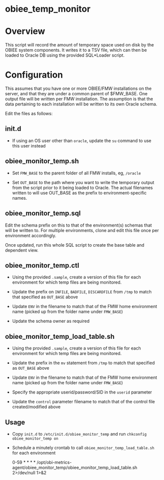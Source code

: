 obiee_temp_monitor
===

# Overview

This script will record the amount of temporary space used on disk by the OBIEE system components. It writes it to a TSV file, which can then be loaded to Oracle DB using the provided SQL*Loader script. 

# Configuration

This assumes that you have one or more OBIEE/FMW installations on the server, and that they are under a common parent of $FMW_BASE. 
One output file will be written per FMW installation. The assumption is that the data pertaining to each installation will be written to its own Oracle schema. 

Edit the files as follows: 

## init.d

* If using an OS user other than `oracle`, update the `su` command to use this user instead

## obiee_monitor_temp.sh

* Set `FMW_BASE` to the parent folder of all FMW installs, eg, `/oracle`

* Set `OUT_BASE` to the path where you want to write the temporary output from the script prior to it being loaded to Oracle. The actual filenames written to will use OUT_BASE as the prefix to environment-specific names. 

## obiee_monitor_temp.sql

Edit the schema prefix on this to that of the environment(s) schemas that will be written to. For multiple environments, clone and edit this file once per environment accordingly. 

Once updated, run this whole SQL script to create the base table and dependent view.

## obiee_monitor_temp.ctl

* Using the provided `.sample`, create a version of this file for each environment for which temp files are being monitored. 

* Update the prefix on `INFILE`, `BADFILE`, `DISCARDFILE` from `/tmp` to match  that specified as `OUT_BASE` above

* Update `ENV` in the filename to match that of the FMW home environment name (picked up from the folder name under `FMW_BASE`)

* Update the schema owner as required

## obiee_monitor_temp_load_table.sh

* Using the provided `.sample`, create a version of this file for each environment for which temp files are being monitored. 

* Update the prefix in the `mv` statement from `/tmp` to match that specified as `OUT_BASE` above

* Update `ENV` in the filename to match that of the FMW home environment name (picked up from the folder name under `FMW_BASE`)

* Specify the appropriate userid/password/SID in the `userid` parameter

* Update the `control` parameter filename to match that of the control file created/modified above

## Usage

* Copy `init.d` to `/etc/init.d/obiee_monitor_temp` and run `chkconfig obiee_monitor_temp on`
* Schedule a minutely crontab to call `obiee_monitor_temp_load_table.sh` for each environment

	0-59 * * * * /opt/obi-metrics-agent/obiee_monitor_temp/obiee_monitor_temp_load_table.sh 2>/dev/null 1>&2
